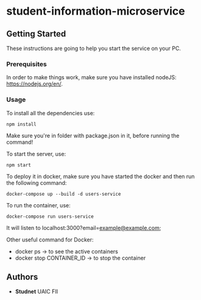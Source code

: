 
  
  
# student-information-microservice 
  
## Getting Started  
These instructions are going to help you start the service on your PC.  
  
### Prerequisites  
  
In order to make things work, make sure you have installed nodeJS: https://nodejs.org/en/.  
  
### Usage  

To install all the dependencies use:
  
```  
npm install  
```  
Make sure you're in folder with package.json in it, before running the command!
  
To start the server, use:
```  
npm start
```  

To deploy it in docker, make sure you have started the docker and then run the following command:
```  
docker-compose up --build -d users-service
```  

To run the container, use:

```
docker-compose run users-service
```
It will listen to localhost:3000?email=example@example.com;

Other useful command for Docker:
- docker ps -> to see the active containers
- docker stop CONTAINER_ID -> to stop the container 


## Authors

* **Studnet** UAIC FII
